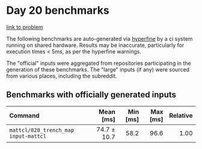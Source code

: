# Day 20 benchmarks

[link to problem](http://adventofcode.com/2021/day/20)

The following benchmarks are auto-generated via [hyperfine](https://github.com/sharkdp/hyperfine) by a ci system running on shared hardware. Results may be inaccurate, particularly for execution times < 5ms, as per the hyperfine warnings.

The "official" inputs were aggregated from repositories participating in the generation of these benchmarks. The "large" inputs (if any) were sourced from various places, including the subreddit.

## Benchmarks with officially generated inputs
| Command | Mean [ms] | Min [ms] | Max [ms] | Relative |
|:---|---:|---:|---:|---:|
| `mattcl/020_trench_map input-mattcl` | 74.7 ± 10.7 | 58.2 | 96.6 | 1.00 |
